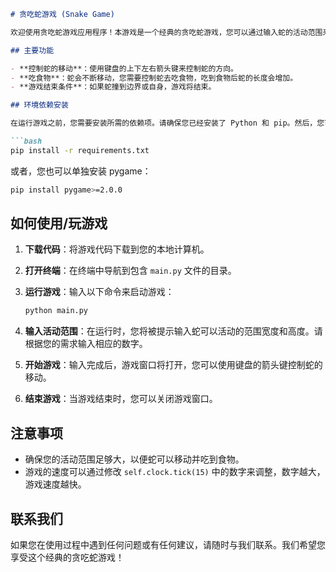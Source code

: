 ```markdown
# 贪吃蛇游戏 (Snake Game)

欢迎使用贪吃蛇游戏应用程序！本游戏是一个经典的贪吃蛇游戏，您可以通过输入蛇的活动范围来开始游戏。

## 主要功能

- **控制蛇的移动**：使用键盘的上下左右箭头键来控制蛇的方向。
- **吃食物**：蛇会不断移动，您需要控制蛇去吃食物，吃到食物后蛇的长度会增加。
- **游戏结束条件**：如果蛇撞到边界或自身，游戏将结束。

## 环境依赖安装

在运行游戏之前，您需要安装所需的依赖项。请确保您已经安装了 Python 和 pip。然后，您可以通过以下命令安装 pygame 库：

```bash
pip install -r requirements.txt
```

或者，您也可以单独安装 pygame：

```bash
pip install pygame>=2.0.0
```

## 如何使用/玩游戏

1. **下载代码**：将游戏代码下载到您的本地计算机。

2. **打开终端**：在终端中导航到包含 `main.py` 文件的目录。

3. **运行游戏**：输入以下命令来启动游戏：

   ```bash
   python main.py
   ```

4. **输入活动范围**：在运行时，您将被提示输入蛇可以活动的范围宽度和高度。请根据您的需求输入相应的数字。

5. **开始游戏**：输入完成后，游戏窗口将打开，您可以使用键盘的箭头键控制蛇的移动。

6. **结束游戏**：当游戏结束时，您可以关闭游戏窗口。

## 注意事项

- 确保您的活动范围足够大，以便蛇可以移动并吃到食物。
- 游戏的速度可以通过修改 `self.clock.tick(15)` 中的数字来调整，数字越大，游戏速度越快。

## 联系我们

如果您在使用过程中遇到任何问题或有任何建议，请随时与我们联系。我们希望您享受这个经典的贪吃蛇游戏！

```
